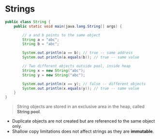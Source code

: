 # Strings

```java
public class String {
    public static void main(java.lang.String[] args) {

        // a and b points to the same object
        String a = "abc";
        String b = "abc";

        System.out.println(a == b); // true -- same address
        System.out.println(a.equals(b)); // true -- same value

        // Two different objects outside pool, inside heap
        String x = new String("abc");
        String y = new String("abc");

        System.out.println(x == y); // false -- different objects
        System.out.println(x.equals(y)); // true -- same value
    }
}
```

> String objects are stored in an exclusive area in the heap, called **String pool**.

- Duplicate objects are not created but are referenced to the same object only.
- Shallow copy limitations does not affect strings as they are **immutable**.